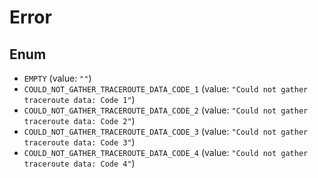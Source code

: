 # Error

## Enum

* `EMPTY` (value: `""`)
* `COULD_NOT_GATHER_TRACEROUTE_DATA_CODE_1` (value: `"Could not gather traceroute data: Code 1"`)
* `COULD_NOT_GATHER_TRACEROUTE_DATA_CODE_2` (value: `"Could not gather traceroute data: Code 2"`)
* `COULD_NOT_GATHER_TRACEROUTE_DATA_CODE_3` (value: `"Could not gather traceroute data: Code 3"`)
* `COULD_NOT_GATHER_TRACEROUTE_DATA_CODE_4` (value: `"Could not gather traceroute data: Code 4"`)
